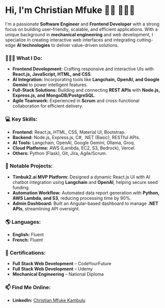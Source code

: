 # Hi, I'm Christian Mfuke 👋🏾 👨🏾‍💻

I'm a passionate **Software Engineer** and **Frontend Developer** with a strong focus on building user-friendly, scalable, and efficient applications. With a unique background in **mechanical engineering** and web development, I specialize in creating interactive web interfaces and integrating cutting-edge **AI technologies** to deliver value-driven solutions.

### 👨🏾‍💻 **What I Do:**
- **Frontend Development:** Crafting responsive and interactive UIs with **React.js, JavaScript, HTML, and CSS**.
- **AI Integration:** Incorporating tools like **Langchain, OpenAI, and Google Gemini** to power intelligent features.
- **Full-Stack Solutions:** Building and connecting **REST APIs** with **Node.js, Express.js, and MongoDB/PostgreSQL**.
- **Agile Teamwork:** Experienced in **Scrum** and cross-functional collaboration for efficient delivery.

### 💻 **Key Skills:**
- **Frontend:** React.js, HTML, CSS, Material UI, Bootstrap.
- **Backend:** Node.js, Express.js, C#, .NET (Basic), RESTful APIs.
- **AI Tools:** Langchain, OpenAI, Google Gemini, Ollama, Groq.
- **Cloud Platforms:** AWS (Lambda, EC2, S3, Bedrock), Vercel.
- **Others:** Python (Flask), Git, Jira, Agile/Scrum.

### 🚀 **Notable Projects:**
- **Timbuk2.ai MVP Platform:** Designed a dynamic React.js UI with AI chatbot integration using **Langchain** and **OpenAI**, helping secure seed funding.
- **Automation Workflow:** Automated data report generation with **Python, AWS Lambda, and S3**, reducing processing time by 90%.
- **Admin Dashboard:** Built an Angular-based dashboard to manage **.NET APIs**, streamlining API oversight.

### 🌎 **Languages:**
- **English:** Fluent  
- **French:** Fluent  

### 🌟 **Certifications:**
- **Full Stack Web Development** – CodeYourFuture  
- **Full Stack Web Development** – Udemy
- **Mechanical Engineering** – National Diploma

### 📫 **Find Me Online:**
- **LinkedIn:** [Christian Mfuke Kambulu](https://www.linkedin.com/in/christian-mfuke-kambulu/)  
